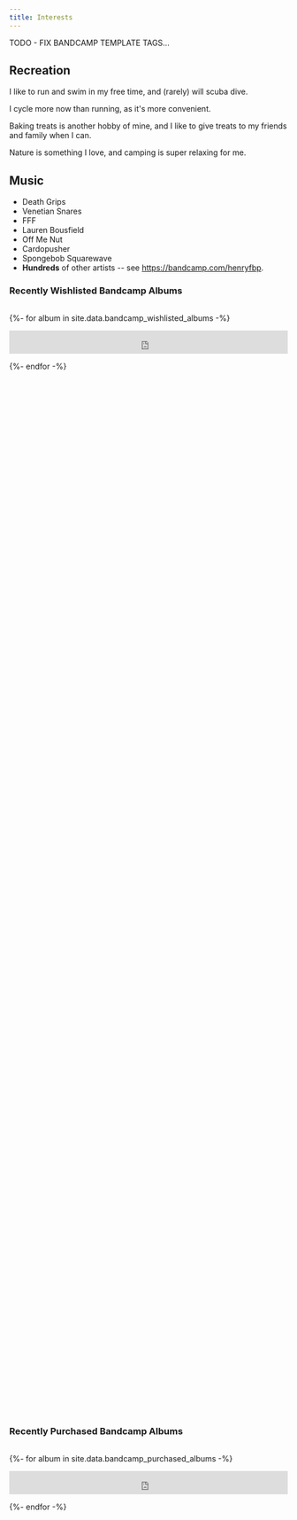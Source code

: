 ```yaml
---
title: Interests
---
```


<!--<script src="/static/js/bandcamp.js"> JK, CORS prevents me from working. ;_;_-->

TODO - FIX BANDCAMP TEMPLATE TAGS...

## Recreation

I like to run and swim in my free time, and (rarely) will scuba dive.

I cycle more now than running, as it's more convenient.

Baking treats is another hobby of mine, and I like to give treats to my friends and family when I can.

Nature is something I love, and camping is super relaxing for me.

## Music

- Death Grips
- Venetian Snares
- FFF
- Lauren Bousfield
- Off Me Nut
- Cardopusher
- Spongebob Squarewave
- **Hundreds** of other artists -- see <https://bandcamp.com/henryfbp>.

### Recently Wishlisted Bandcamp Albums

<div style="height: 50vh; overflow: auto;">

{%- for album in site.data.bandcamp_wishlisted_albums -%}
    
<iframe style="border: 0; width: 100%; height: 42px;" src="https://bandcamp.com/EmbeddedPlayer/album={{ album.id }}/size=small/bgcol=ffffff/linkcol=0687f5/transparent=true/" seamless><a href="{{ album.item_url | escape }}">{{ album.title | escape }}</a></iframe>

{%- endfor -%}

</div>


### Recently Purchased Bandcamp Albums

<div style="height: 50vh; overflow: auto;">

{%- for album in site.data.bandcamp_purchased_albums -%}
    
<iframe style="border: 0; width: 100%; height: 42px;" src="https://bandcamp.com/EmbeddedPlayer/album={{ album.id }}/size=small/bgcol=ffffff/linkcol=0687f5/transparent=true/" seamless><a href="{{ album.item_url | escape }}">{{ album.title | escape }}</a></iframe>

{%- endfor -%}

</div>

## Video Games

### Minecraft, and more

Minecraft is likely my most-played game, with over 1,500 hours.

Factorio, Terraria, and other derivatives are stuff I love.

- Rimworld
- Dwarf Fortress
- Far Cry
- Oxygen Not Included

### FPS/MP Shooter

I also adore the Doom (DOS esp.) series and other good shooters.

- Quake Eternal
- Splitgate Arena Warfare
- Wolfenstein
- ULTRAKILL

### Fighting

Super Smash Brothers is great too.

- Ultra Fight da Kyanta 2

### Etc

- Cogmind
- Hackmud
- Rust
- Dyson Sphere Program
- FATE
- Castlevania (GBA games!)
- Summon Night Swordcraft Story
- Harvest Moon
- WarioWare